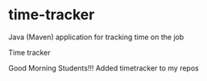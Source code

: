 # time-tracker
Java (Maven) application for tracking time on the job

Time tracker

Good Morning Students!!!
Added timetracker to my repos
